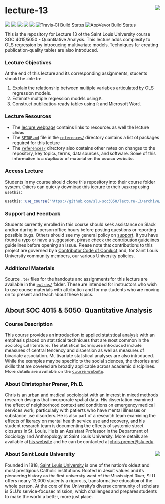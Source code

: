 lecture-13 <img src="https://slu-soc5050.github.io/images/logo.png" align="right" />
===========================================================
[![](https://img.shields.io/badge/semester-fall%202018-orange.svg)](https://github.com/slu-soc5050/lecture-13)
[![](https://img.shields.io/badge/release-lecture-orange.svg)](https://github.com/slu-soc5050/lecture-13)
[![](https://img.shields.io/github/release/slu-soc5050/lecture-13.svg?label=version)](https://github.com/slu-soc5050/lecture-13/releases)
[![](https://img.shields.io/github/last-commit/slu-soc5050/lecture-13.svg)](https://github.com/slu-soc5050/lecture-13/commits/master)
[![](https://img.shields.io/github/repo-size/slu-soc5050/lecture-13.svg)](https://github.com/slu-soc5050/lecture-13)
[![Travis-CI Build Status](https://travis-ci.org/slu-soc5050/lecture-13.svg?branch=master)](https://travis-ci.org/slu-soc5050/lecture-13)
[![AppVeyor Build Status](https://ci.appveyor.com/api/projects/status/github/slu-soc5050/lecture-13?branch=master&svg=true)](https://ci.appveyor.com/project/chris-prener/lecture-13)

This is the repository for Lecture 13 of the Saint Louis University course SOC 4015/5050 - Quantitative Analysis. This lecture adds complexity to OLS regression by introducing multivariate models. Techniques for creating publication-quality tables are also introduced.

### Lecture Objectives
At the end of this lecture and its corresponding assignments, students should be able to:

1. Explain the relationship between multiple variables articulated by OLS regression models.
2. Estimate multiple regression models using `R`.
3. Construct publication-ready tables using `R` and Microsoft Word.

### Lecture Resources

* The [lecture webpage](https://slu-soc5050.github.io/lecture-13) contains links to resources as well the lecture slides
* The [`SETUP.md`](/references/SETUP.md) file in the [`references/`](/references) directory contains a list of packages required for this lecture
* The [`references/`](/references) directory also contains other notes on changes to the repository, key topics, terms, data sources, and software. Some of this information is a duplicate of material on the course website.

### Access Lecture
Students in my course should clone this repository into their course folder system. Others can quickly download this lecture to their `Desktop` using `usethis`:

```r
usethis::use_course("https://github.com/slu-soc5050/lecture-13/archive/master.zip")
```

### Support and Feedback
Students currently enrolled in this course should seek assistance on Slack and/or during in-person office hours before posting questions or reporting possible bugs. Others should see my general policy on [support](.github/SUPPORT.md). If you have found a typo or have a suggestion, please check the [contribution guidelines](.github/CONTRIBUTING.md) guidelines before opening an issue. Please note that contributions to this project are governed by a [Contributor Code of Conduct](.github/CODE_OF_CONDUCT.md) and, for Saint Louis University community members, our various University policies.

### Additional Materials
Source `.tex` files for the handouts and assignments for this lecture are available in the [`extras/`](/extras) folder. These are intended for instructors who wish to use course materials with attribution and for my students who are moving on to present and teach about these topics.

## About SOC 4015 & 5050: Quantitative Analysis
### Course Description
This course provides an introduction to applied statistical analysis with an emphasis placed on statistical techniques that are most common in the sociological literature. The statistical techniques introduced include measures of central tendency and dispersion as well as measures of bivariate association. Multivariate statistical analyses are also introduced. While the examples may be specific to the social sciences, the theories and skills that are covered are broadly applicable across academic disciplines. More details are available on the [course website](https://slu-soc5050.github.io).

### About Christopher Prener, Ph.D.
Chris is an urban and medical sociologist with an interest in mixed methods research designs that incorporate spatial data. His dissertation examined the effect of neighborhood context and conditions on emergency medical services work, particularly with patients who have mental illnesses or substance use disorders. He is also part of a research team examining the effects of literacy on mental health service use and recovery, and his student research team is documenting the effects of systemic street closures in St. Louis. He is an Assistant Professor in the Department of Sociology and Anthropology at Saint Louis University. More details are available at [his website](https://chris-prener.github.io) and he can be contacted at [chris.prener@slu.edu](mailto:chris.prener@slu.edu).

### About Saint Louis University <img src="https://slu-soc5650.github.io/images/sluLogo.png" align="right" />
Founded in 1818, [Saint Louis University](http://wwww.slu.edu) is one of the nation’s oldest and most prestigious Catholic institutions. Rooted in Jesuit values and its pioneering history as the first university west of the Mississippi River, SLU offers nearly 13,000 students a rigorous, transformative education of the whole person. At the core of the University’s diverse community of scholars is SLU’s service-focused mission, which challenges and prepares students to make the world a better, more just place.
